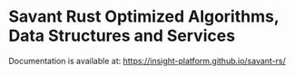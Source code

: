 # Savant Rust Optimized Algorithms, Data Structures and Services

Documentation is available at:
https://insight-platform.github.io/savant-rs/

